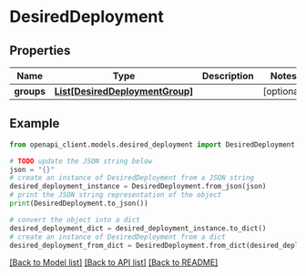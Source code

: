 # DesiredDeployment


## Properties

Name | Type | Description | Notes
------------ | ------------- | ------------- | -------------
**groups** | [**List[DesiredDeploymentGroup]**](DesiredDeploymentGroup.md) |  | [optional] 

## Example

```python
from openapi_client.models.desired_deployment import DesiredDeployment

# TODO update the JSON string below
json = "{}"
# create an instance of DesiredDeployment from a JSON string
desired_deployment_instance = DesiredDeployment.from_json(json)
# print the JSON string representation of the object
print(DesiredDeployment.to_json())

# convert the object into a dict
desired_deployment_dict = desired_deployment_instance.to_dict()
# create an instance of DesiredDeployment from a dict
desired_deployment_from_dict = DesiredDeployment.from_dict(desired_deployment_dict)
```
[[Back to Model list]](../README.md#documentation-for-models) [[Back to API list]](../README.md#documentation-for-api-endpoints) [[Back to README]](../README.md)


